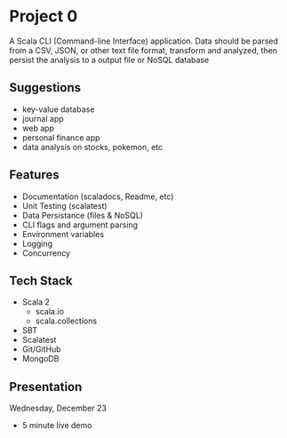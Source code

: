 # Project 0
A Scala CLI (Command-line Interface) application. Data should be parsed from a CSV, JSON, or other text file format, transform and analyzed, then persist the analysis to a output file or NoSQL database

## Suggestions
- key-value database
- journal app
- web app
- personal finance app
- data analysis on stocks, pokemon, etc

## Features
- Documentation (scaladocs, Readme, etc)
- Unit Testing (scalatest)
- Data Persistance (files & NoSQL)
- CLI flags and argument parsing
- Environment variables
- Logging
- Concurrency

## Tech Stack
- Scala 2
    - scala.io
    - scala.collections
- SBT
- Scalatest
- Git/GitHub
- MongoDB

## Presentation
Wednesday, December 23
- 5 minute live demo
